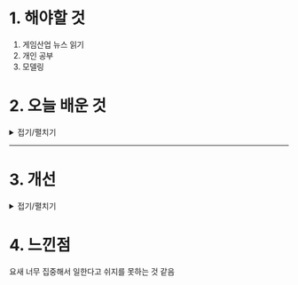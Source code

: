 
# 1. 해야할 것

1. 게임산업 뉴스 읽기 
2. 개인 공부
3. 모델링



# 2. 오늘 배운 것

<details>
<summary>접기/펼치기</summary>

## 모델링
![image](https://github.com/user-attachments/assets/8f707367-beaa-48a9-bf91-48baa61c73da)

- 모델링 툴 사용법을 좀 더 자세하게 알 필요가 있음

## 레벨 인스턴스
레벨 인스턴스를 만들면 레벨 맵 형식으로 저장이 되는데, 이걸 그냥 소환하는 형식으로 사용할 수 있음\
레벨 인스턴스 내에 있는 것 하나만 편집해도 모든 레벨에 전파된다.

## 월드 파티션
일단 여러명이 편집할 수 있는 툴 정도로만 알고 있음\
레이어를 추가해서 각자 레벨을 편집하는 느낌?

</details>

****


# 3. 개선


<details>
<summary>접기/펼치기</summary>


</details>



# 4. 느낀점
요새 너무 집중해서 일한다고 쉬지를 못하는 것 같음


